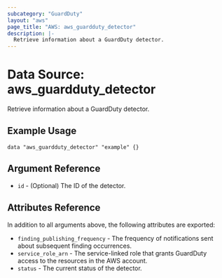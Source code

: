 ```yaml
---
subcategory: "GuardDuty"
layout: "aws"
page_title: "AWS: aws_guardduty_detector"
description: |-
  Retrieve information about a GuardDuty detector.
---
```


# Data Source: aws_guardduty_detector

Retrieve information about a GuardDuty detector.

## Example Usage

```hcl
data "aws_guardduty_detector" "example" {}
```

## Argument Reference

* `id` - (Optional) The ID of the detector.

## Attributes Reference

In addition to all arguments above, the following attributes are exported:

* `finding_publishing_frequency` - The frequency of notifications sent about subsequent finding occurrences.
* `service_role_arn` - The service-linked role that grants GuardDuty access to the resources in the AWS account.
* `status` - The current status of the detector.

